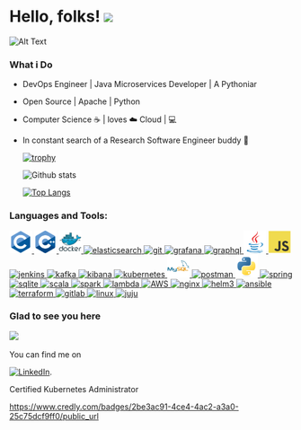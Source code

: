 


# Hello, folks! <img src="https://raw.githubusercontent.com/MartinHeinz/MartinHeinz/master/wave.gif" width="30px">


  ![Alt Text](https://user-images.githubusercontent.com/23444642/99659283-a6f52500-2a86-11eb-9cbc-11479bc8d9f7.gif)

 ### What i Do
 
- DevOps Engineer | Java Microservices Developer | A Pythoniar 
- Open Source | Apache | Python
- Computer Science  :coffee: | loves  :cloud: Cloud | :computer:
- In constant search of a Research Software Engineer buddy  :tophat:
     
     
   [![trophy](https://github-profile-trophy.vercel.app/?username=Abhishek010397&theme=onedark)](https://github.com/Abhishek010397/github-profile-trophy)
    
   ![Github stats](https://github-readme-stats.vercel.app/api?username=Abhishek010397)
   
   [![Top Langs](https://github-readme-stats.vercel.app/api/top-langs/?username=Abhishek010397&layout=compact)](https://github.com/Abhishek010397/github-readme-stats)
   
<h3 align="left">Languages and Tools:</h3>
<p align="left">  <a href="https://www.cprogramming.com/" target="_blank"> <img src="https://raw.githubusercontent.com/devicons/devicon/master/icons/c/c-original.svg" alt="c" width="40" height="40"/> </a>  <a href="https://www.w3schools.com/cpp/" target="_blank"> <img src="https://raw.githubusercontent.com/devicons/devicon/master/icons/cplusplus/cplusplus-original.svg" alt="cplusplus" width="40" height="40"/> </a> <a href="https://www.docker.com/" target="_blank"> <img src="https://raw.githubusercontent.com/devicons/devicon/master/icons/docker/docker-original-wordmark.svg" alt="docker" width="40" height="40"/> </a> <a href="https://www.elastic.co" target="_blank"> <img src="https://www.vectorlogo.zone/logos/elastic/elastic-icon.svg" alt="elasticsearch" width="40" height="40"/> </a>  <a href="https://git-scm.com/" target="_blank"> <img src="https://www.vectorlogo.zone/logos/git-scm/git-scm-icon.svg" alt="git" width="40" height="40"/> </a> <a href="https://grafana.com" target="_blank"> <img src="https://www.vectorlogo.zone/logos/grafana/grafana-icon.svg" alt="grafana" width="40" height="40"/> </a> <a href="https://graphql.org" target="_blank"> <img src="https://www.vectorlogo.zone/logos/graphql/graphql-icon.svg" alt="graphql" width="40" height="40"/> </a> <a href="https://www.java.com" target="_blank"> <img src="https://raw.githubusercontent.com/devicons/devicon/master/icons/java/java-original.svg" alt="java" width="40" height="40"/> </a> <a href="https://developer.mozilla.org/en-US/docs/Web/JavaScript" target="_blank"> <img src="https://raw.githubusercontent.com/devicons/devicon/master/icons/javascript/javascript-original.svg" alt="javascript" width="40" height="40"/> </a> <a href="https://www.jenkins.io" target="_blank"> <img src="https://www.vectorlogo.zone/logos/jenkins/jenkins-icon.svg" alt="jenkins" width="40" height="40"/> </a> <a href="https://kafka.apache.org/" target="_blank"> <img src="https://www.vectorlogo.zone/logos/apache_kafka/apache_kafka-icon.svg" alt="kafka" width="40" height="40"/> </a> <a href="https://www.elastic.co/kibana" target="_blank"> <img src="https://www.vectorlogo.zone/logos/elasticco_kibana/elasticco_kibana-icon.svg" alt="kibana" width="40" height="40"/> </a>  <a href="https://kubernetes.io" target="_blank"> <img src="https://www.vectorlogo.zone/logos/kubernetes/kubernetes-icon.svg" alt="kubernetes" width="40" height="40"/> </a> <a href="https://www.mysql.com/" target="_blank"> <img src="https://raw.githubusercontent.com/devicons/devicon/master/icons/mysql/mysql-original-wordmark.svg" alt="mysql" width="40" height="40"/> </a>  <a href="https://postman.com" target="_blank"> <img src="https://www.vectorlogo.zone/logos/getpostman/getpostman-icon.svg" alt="postman" width="40" height="40"/> </a> <a href="https://www.python.org" target="_blank"> <img src="https://raw.githubusercontent.com/devicons/devicon/master/icons/python/python-original.svg" alt="python" width="40" height="40"/>  </a>   <a href="https://spring.io/" target="_blank"> <img src="https://www.vectorlogo.zone/logos/springio/springio-icon.svg" alt="spring" width="40" height="40"/>  </a>  <a href="https://www.sqlite.org/" target="_blank"> <img src="https://www.vectorlogo.zone/logos/sqlite/sqlite-icon.svg" alt="sqlite" width="40" height="40"/>  </a>
  <a href="https://www.scala-lang.org/" target="_blank"> <img src="https://www.vectorlogo.zone/logos/scala-lang/scala-lang-icon.svg" alt="scala" width="40" height="40"/> </a>   <a href="https://spark.apache.org/" target="_blank"> <img src="https://www.vectorlogo.zone/logos/apache_spark/apache_spark-ar21.svg" alt="spark" width="40" height="40"/>  </a>  <a href="https://aws.amazon.com/lambda/" target="_blank"> <img src="https://www.vectorlogo.zone/logos/amazon_awslambda/amazon_awslambda-icon.svg" alt="lambda" width="40" height="40"/>  </a>  <a href="https://aws.amazon.com/" target="_blank"> <img src="https://www.vectorlogo.zone/logos/amazon_aws/amazon_aws-icon.svg" alt="AWS" width="40" height="40"/> </a>   <a href="https://kubernetes.github.io/ingress-nginx/" target="_blank"> <img src="https://www.vectorlogo.zone/logos/nginx/nginx-icon.svg" alt="nginx" width="40" height="40"/>  </a> <a href="https://helm.sh/" target="_blank"> <img src="https://www.vectorlogo.zone/logos/helmsh/helmsh-icon.svg" alt="helm3" width="40" height="40"/>  </a>    <a href="https://www.ansible.com/" target="_blank"> <img src="https://www.vectorlogo.zone/logos/ansible/ansible-icon.svg" alt="ansible" width="40" height="40"/>  </a>  <a href="https://www.terraform.io/" target="_blank"> <img src="https://www.vectorlogo.zone/logos/terraformio/terraformio-icon.svg" alt="terraform" width="40" height="40"/> </a> <a href="https://about.gitlab.com/" target="_blank"> <img src="https://www.vectorlogo.zone/logos/gitlab/gitlab-icon.svg" alt="gitlab" width="40" height="40"/> </a>
 <a href="https://www.linux.org/" target="_blank"> <img src="https://www.vectorlogo.zone/logos/linuxfoundation/linuxfoundation-icon.svg" alt="linux" width="40" height="40"/> </a> <a href="https://jaas.ai/" target="_blank"> <img src="https://www.vectorlogo.zone/logos/jujucharms/jujucharms-icon.svg" alt="juju" width="40" height="40"/> </a>
</p>




### Glad to see you here     
   ![](https://komarev.com/ghpvc/?username=Abhishek010397&style=plastic)
                                                    
  You can find me on 
                                                    
   [![LinkedIn][1.2]][1].
   
   [1.2]: https://raw.githubusercontent.com/MartinHeinz/MartinHeinz/master/linkedin-3-16.png (LinkedIn icon without padding)
  
   [1]: https://www.linkedin.com/in/abhishek-dasgupta-77099b175/
   
   Certified Kubernetes Administrator 
   
   https://www.credly.com/badges/2be3ac91-4ce4-4ac2-a3a0-25c75dcf9ff0/public_url
   
   
                                    
                                    
                                    
                                    
                                    
                                    
                                    
                                    
                                    
                                    
                                    
                                    
                                    
                                    
                                    
                                    
          
          
          
          
          
          
          
          
          
          
